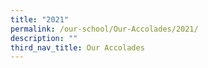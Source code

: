 ```yaml
---
title: "2021"
permalink: /our-school/Our-Accolades/2021/
description: ""
third_nav_title: Our Accolades
---
```

